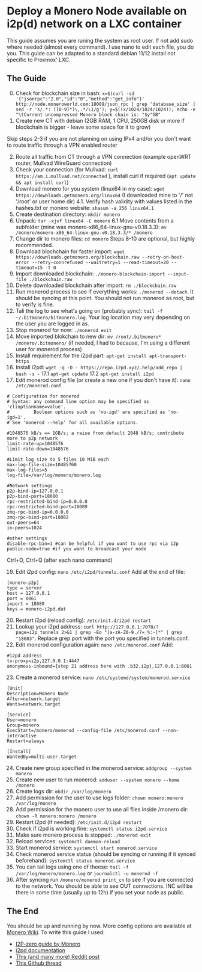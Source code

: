 # Deploy a Monero Node available on i2p(d) network on a LXC container
This guide assumes you are runing the system as root user. If not add sudo where needed (almost every command).
I use nano to edit each file, you do you.
This guide can be adapted to a standard debian 11/12 install not specific to Proxmox' LXC.

## The Guide
0. Check for blockchain size in bash: `x=$(curl -sd '{"jsonrpc":"2.0","id":"0","method":"get_info"}' http://node.moneroworld.com:18089/json_rpc | grep 'database_size' |  sed -r 's/.*: ([0-9]*)\,.*/\1/g'); y=$((x/1024/1024/1024)); echo -e "\tCurrent uncompressed Monero block chain is: "$y"GB"`
1. Create new CT with debian (2GB RAM, 1 CPU, 250GB disk or more if blockchain is bigger - leave some space for it to grow)

Skip steps 2-3 if you are not planning on using IPv4 and/or you don't want to route traffic through a VPN enabled router

2. Route all traffic from CT through a VPN connection (example openWRT router, Mullvad WireGuard connection)
3. Check your connection (for Mullvad: `curl https://am.i.mullvad.net/connected` ), install curl if required (`apt update && apt install curl`)
4. Download monero for you system (linux64 in my case): `wget https://downloads.getmonero.org/linux64` (I downloaded mine to '/' not '/root' or user home dir)
4.1. Verify hash validity with values listed in the hashes.txt or monero website: `shasum -a 256 linux64.1`
5. Create destination directory: `mkdir monero`
6. Unpack: `tar -xjvf linux64 -C monero`
6.1 Move contents from a subfolder (mine was monero-x86_64-linux-gnu-v0.18.3.3): `mv /monero/monero-x86_64-linux-gnu-v0.18.3.3/* /monero`
8. Change dir to monero files: `cd monero`
   Steps 8-10 are optional, but highly recommended.
9. Download blochchain for faster import: `wget https://downloads.getmonero.org/blockchain.raw --retry-on-host-error --retry-connrefused --waitretry=1 --read-timeout=20 --timeout=15 -t 0`
10. Import downloaded blockchain: `./monero-blockchain-import --input-file ./blockchain.raw`
11. Delete downloaded blockchain after import: `rm ./blockchain.raw`
12. Run monerod process to see if everything works: `./monerod --detach`. It should be syncing at this point. You should not run monerod as root, but to verify is fine.
13. Tali the log to see what's going on (probably sync): `tail -f ~/.bitmonero/bitmonero.log`. Your log location may very depending on the user you are logged in as.
14. Stop monerod for now: `./monerod exit`
15. Move imported blokchain to new dir: `mv /root/.bitmonero* /monero/.bitmonero/` (if needed, I had to because, I'm using a different user for monerod process)
16. Install requirement for the i2pd part: `apt-get install apt-transport-https`
17. Install i2pd: `wget -q -O - https://repo.i2pd.xyz/.help/add_repo | bash -s -`
17.1 `apt-get update`
17.2 `apt-get install i2pd`
18. Edit monerod config file (or create a new one if you don't have it): `nano /etc/monerod.conf`
```
# Configuration for monerod
# Syntax: any command line option may be specified as 'clioptionname=value'.
#         Boolean options such as 'no-igd' are specified as 'no-igd=1'.
# See 'monerod --help' for all available options.

#1048576 kB/s == 1GB/s; a raise from default 2048 kB/s; contribute more to p2p network
limit-rate-up=1048576
limit-rate-down=1048576

#Limit log size to 5 files 10 MiB each
max-log-file-size=10485760
max-log-files=5
log-file=/var/log/monero/monero.log

#Network settings
p2p-bind-ip=127.0.0.1
p2p-bind-port=18080
rpc-restricted-bind-ip=0.0.0.0
rpc-restricted-bind-port=18089
zmq-rpc-bind-ip=0.0.0.0
zmq-rpc-bind-port=18082
out-peers=64
in-peers=1024

#other settings
disable-rpc-ban=1 #can be helpful if you want to use rpc via i2p
public-node=true #if you want to broadcast your node

```
Ctrl+O, Ctrl+Q (after each nano command)

19. Edit i2pd config: `nano /etc/i2pd/tunnels.conf`
Add at the end of file:
```
[monero-p2p]
type = server
host = 127.0.0.1
port = 8061
inport = 18080
keys = monero-i2pd.dat
```
20. Restart i2pd (reload config): `/etc/init.d/i2pd restart`
21. Lookup your i2pd address: ```curl http://127.0.0.1:7070/?page=i2p_tunnels 2>&1 | grep -Eo "[a-zA-Z0-9./?=_%:-]*" | grep "18083"```. Replace grep port with the port you specified in tunnels.conf.
22. Edit monerod configuration again: `nano /etc/monerod.conf`
Add:
```
#i2pd address
tx-proxy=i2p,127.0.0.1:4447
anonymous-inbound={step 21 address here with .b32.i2p},127.0.0.1:8061
```
23. Create a monerod service: `nano /etc/systemd/system/monerod.service`
```
[Unit]
Description=Monero Node
After=network.target
Wants=network.target

[Service]
User=monero
Group=monero
ExecStart=/monero/monerod --config-file /etc/monerod.conf --non-interactive
Restart=always

[Install]
WantedBy=multi-user.target
```
24. Create new group specified in the monerod.service: `addgroup --system monero`
25. Create new user to run monerod: `adduser --system monero --home /monero`
26. Create logs dir: `mkdir /var/log/monero`
27. Add permission for the user to use logs folder: `chown monero:monero /var/log/monero`
28. Add permission for the monero user to use all files inside /monero dir: `chown -R monero:monero /monero`
29. Restart i2pd (if needed): `/etc/init.d/i2pd restart`
30. Check if i2pd is working fine: `systemctl status i2pd.service`
31. Make sure monero process is stopped: `./monerod exit`
32. Reload services: `systemctl daemon-reload`
33. Start monerod service: `systemctl start monerod.service`
34. Check monerod service status (should be syncing or running if it synced beforehand): `systemctl status monerod.service`
35. You can tail logs using one of theese: `tail -f /var/log/monero/monero.log` or `journalctl -u monerod -f`
36. After syncing run `/monero/monerod print_cn` to see if you are connected to the network. You should be able to see OUT connections. INC will be there in some time (usually up to 12h) if you set your node as public.

## The End
You should be up and running by now. More config options are available at [Monero Wiki](https://getmonero.dev/interacting/monerod).
To write this guide I used:
- [I2P-zero guide by Monero](https://www.getmonero.org/resources/user-guides/node-i2p-zero.html)
- [i2pd documentation](https://i2pd.readthedocs.io/en/latest/)
- [This (and many more) Reddit post](https://www.reddit.com/r/Monero/comments/1ck6b1u/to_public_monero_node_operators_we_need_more/)
- [This Github thread](https://github.com/monero-project/monero/issues/7885)
